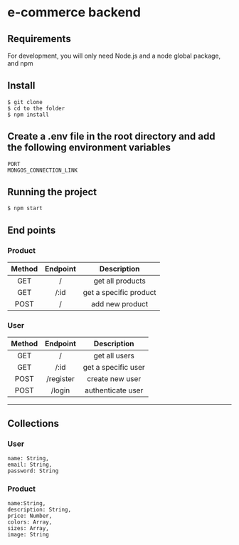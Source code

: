 # e-commerce backend

## Requirements

For development, you will only need Node.js and a node global package, and npm

## Install

    $ git clone
    $ cd to the folder
    $ npm install

## Create a .env file in the root directory and add the following environment variables

    PORT
    MONGOS_CONNECTION_LINK

## Running the project

    $ npm start

## End points

### Product

| Method | Endpoint |      Description       |
| :----: | :------: | :--------------------: |
|  GET   |    /     |    get all products    |
|  GET   |   /:id   | get a specific product |
|  POST  |    /     |    add new product     |

### User

| Method | Endpoint  |     Description     |
| :----: | :-------: | :-----------------: |
|  GET   |     /     |    get all users    |
|  GET   |   /:id    | get a specific user |
|  POST  | /register |   create new user   |
|  POST  |  /login   |  authenticate user  |

---

## Collections

### User

    name: String,
    email: String,
    password: String

### Product

    name:String,
    description: String,
    price: Number,
    colors: Array,
    sizes: Array,
    image: String
